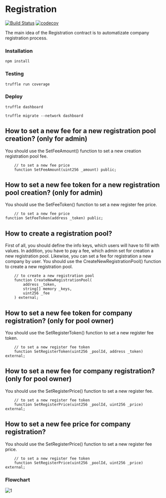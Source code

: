 # Registration
[![Build Status](https://app.travis-ci.com/The-Poolz/RegistrationContract.svg?token=j64fMSARWGtzysprUKZK&branch=master)](https://app.travis-ci.com/The-Poolz/RegistrationContract)
[![codecov](https://codecov.io/gh/The-Poolz/RegistrationContract/branch/master/graph/badge.svg?token=Z3HUc9AJRC)](https://codecov.io/gh/The-Poolz/RegistrationContract)

The main idea of the Registration contract is to automatizate company registration process.

### Installation

```console
npm install
```

### Testing

```console
truffle run coverage
```
### Deploy

```console
truffle dashboard
```
```console
truffle migrate --network dashboard
```

## How to set a new fee for a new registration pool creation? (only for admin)
You should use the SetFeeAmount() function to set a new creation registration pool fee.
```solidity
    // to set a new fee price
    function SetFeeAmount(uint256 _amount) public;
```

## How to set a new fee token for a new registration pool creation? (only for admin)
You should use the SetFeeToken() function to set a new register fee price.
```solidity
    // to set a new fee price
function SetFeeToken(address _token) public;
```

## How to create a registration pool?
   First of all, you should define the info keys, which users will have to fill with values.
   In addition, you have to pay a fee, which admin set for creation a new registration pool.
   Likewise, you can set a fee for registration a new company by user.
   You should use the CreateNewRegistrationPool() function to create a new registration pool.
```solidity
    // to create a new registration pool
    function CreateNewRegistrationPool(
        address _token,
        string[] memory _keys,
        uint256 _fee
    ) external;
```

## How to set a new fee token for company registration? (only for pool owner)
   You should use the SetRegisterToken() function to set a new register fee token.
```solidity
    // to set a new register fee token
    function SetRegisterToken(uint256 _poolId, address _token) external;
```

## How to set a new fee for company registration? (only for pool owner)
   You should use the SetRegisterPrice() function to set a new register fee.
```solidity
    // to set a new register fee token
    function SetRegisterPrice(uint256 _poolId, uint256 _price) external;
```

## How to set a new fee price for company registration?
   You should use the SetRegisterPrice() function to set a new register fee price.
```solidity
    // to set a new register fee token
    function SetRegisterPrice(uint256 _poolId, uint256 _price) external;
```
### Flowchart

![1](https://user-images.githubusercontent.com/45734486/176641193-3f94fe05-9158-44d6-9e45-d41ccb2b58d2.png)


